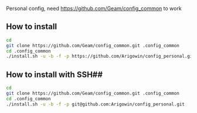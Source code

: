 Personal config, need https://github.com/Geam/config_common to work

## How to install ##
```bash
cd
git clone https://github.com/Geam/config_common.git .config_common
cd .config_common
./install.sh -u -b -f -p https://github.com/Arigowin/config_personal.git
```
## How to install with SSH##
```bash
cd
git clone https://github.com/Geam/config_common.git .config_common
cd .config_common
./install.sh -u -b -f -p git@github.com:Arigowin/config_personal.git
```
